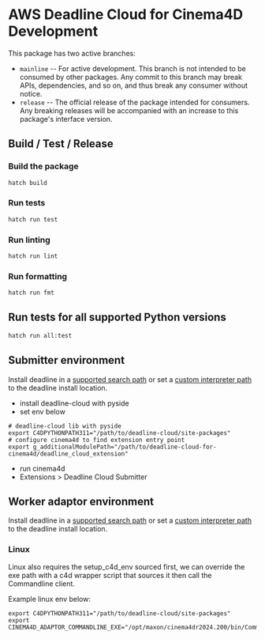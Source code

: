 # AWS Deadline Cloud for Cinema4D Development

This package has two active branches:

- `mainline` -- For active development. This branch is not intended to be consumed by other packages. Any commit to this branch may break APIs, dependencies, and so on, and thus break any consumer without notice.
- `release` -- The official release of the package intended for consumers. Any breaking releases will be accompanied with an increase to this package's interface version.
## Build / Test / Release

### Build the package

```bash
hatch build
```

### Run tests

```bash
hatch run test
```

### Run linting

```bash
hatch run lint
```

### Run formatting

```bash
hatch run fmt
```

## Run tests for all supported Python versions

```bash
hatch run all:test
```

## Submitter environment

Install deadline in a [supported search path](https://developers.maxon.net/docs/py/2024_0_0a/manuals/manual_py_libraries.html#python-interpreter-bound-search-paths) or set a [custom interpreter path](https://developers.maxon.net/docs/py/2024_0_0a/manuals/manual_py_libraries.html#custom-interpreter-bound-search-paths) to the deadline install location.

- install deadline-cloud with pyside
- set env below

```
# deadline-cloud lib with pyside
export C4DPYTHONPATH311="/path/to/deadline-cloud/site-packages"
# configure cinema4d to find extension entry point
export g_additionalModulePath="/path/to/deadline-cloud-for-cinema4d/deadline_cloud_extension"
```

- run cinema4d
- Extensions > Deadline Cloud Submitter

## Worker adaptor environment

Install deadline in a [supported search path](https://developers.maxon.net/docs/py/2024_0_0a/manuals/manual_py_libraries.html#python-interpreter-bound-search-paths) or set a [custom interpreter path](https://developers.maxon.net/docs/py/2024_0_0a/manuals/manual_py_libraries.html#custom-interpreter-bound-search-paths) to the deadline install location.

### Linux

Linux also requires the setup_c4d_env sourced first, we can override the exe
path with a c4d wrapper script that sources it then call the Commandline
client.

Example linux env below:

```
export C4DPYTHONPATH311="/path/to/deadline-cloud/site-packages"
export CINEMA4D_ADAPTOR_COMMANDLINE_EXE="/opt/maxon/cinema4dr2024.200/bin/Commandline"
```